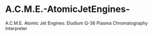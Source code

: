 # A.C.M.E.-AtomicJetEngines-
A.C.M.E. Atomic Jet Engines: Eludium Q-36 Plasma Chromatography Interpreter
